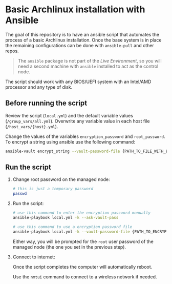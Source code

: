 # Basic Archlinux installation with Ansible

The goal of this repository is to have an ansible script that automates the process of a basic Archlinux installation. Once the base system is in place the remaining configurations can be done with `ansible-pull` and other repos.

> The `ansible` package is not part of the *Live Environment*, so you will need a second machine with `ansible` installed to act as the control node.

The script should work with any BIOS/UEFI system with an Intel/AMD processor and any type of disk.


## Before running the script

Review the script (`local.yml`) and the default variable values (`/group_vars/all.yml`). Overwrite any variable value in each host file (`/host_vars/{host}.yml`).

Change the values of the variables `encryption_password` and `root_password`. To encrypt a string using ansible use the following command:

```bash
ansible-vault encrypt_string --vault-password-file {PATH_TO_FILE_WITH_ENCRYPTION_PASSWORD} '{STRING_TO_ENCRYPT}' --name '{VARIABLE_NAME}' 
```


## Run the script

1. Change root password on the managed node:

    ```bash
    # this is just a temporary password
    passwd
    ```

2. Run the script:

    ```bash
    # use this command to enter the encryption password manually 
    ansible-playbook local.yml -k --ask-vault-pass

    # use this command to use a encryption password file
    ansible-playbook local.yml -k --vault-password-file {PATH_TO_ENCRYPTION_PASSWORD_FILE}
    ```

    Either way, you will be prompted for the `root` user password of the managed node (the one you set in the previous step).

3. Connect to internet:

    Once the script completes the computer will automatically reboot.

    Use the `nmtui` command to connect to a wireless network if needed.

